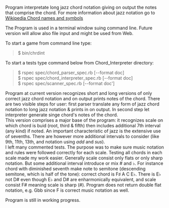 Program interpretate long jazz chord notation giving on output the notes that comprise the chord.
For more information about jazz notation go to <a href = 'http://en.wikipedia.org/wiki/Chord_names_and_symbols_(popular_music)#Rules_to_decode_chord_names_and_symbols'> Wikipedia Chord names and symbols </a>

The Program is used in a terminal window suing command line. Future version will allow also file input and might be used from Web.

To start a game from command line type:
>$ bin/chrdint

To start a tests type command below from Chord_Interpreter directory:
>   $ rspec spec/chord_parser_spec.rb [--format doc]  
    $ rspec spec/chord_interpreter_spec.rb [--format doc]  
    $ rspec spec/scanner_spec.rb [--format doc']

Program at current version recognizes short and long versions of only correct jazz chord notation and on output prints notes of the chord. There are two visible steps for user: first parser translate any form of jazz chord notation to long jazz notation & prints in on output. In second step let interpreter generate singe chord's notes of the chord.  
This version comprises a major base of the program: it recognizes scale on which chord is buid (root, third & fifth) then includes additional 7th interval (any kind) if noted. An important characteristic of jazz is the extensive use of sevenths. There are however more additional intervals to consider (like 9th, 11th, 13th, and notation using <I>add</I> and <I>sus</I>).  
I left many commented tests. The purpose was to make sure music notation and rules were followed correctly for each scale. Testing all chords in each scale made my work easier. Generally scale consist only flats or only sharp notation. But some additional interval introduce or mix # and ♭. For instance chord with diminished seventh make note to semitone (descending semitone, which is half of the tone): correct chord is F♯	A	C	E♭. There is E♭ not D# even though E♭ and D# are enharmonically equivalent, and scale consist F# meaning scale is sharp (#). Program does not return double flat notation, e.g. Gbb since F is correct music notation as well.

Program is still in working progress.